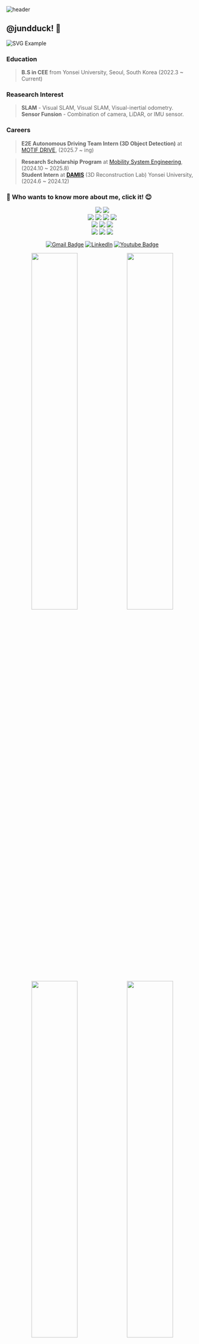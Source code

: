 ![header](https://capsule-render.vercel.app/api?type=waving&&color=gradient&height=80&section=header&fontSize=90)  


## @jundduck! 👋

![SVG Example](https://readme-decorate.vercel.app/api/get?height=250&width=850&text=Hello&fontColor=%23000000&fontSize=70&type=wave&fontWeight=800&backgroundColor=%231f1f1f)



###  Education  
>  **B.S in CEE** from Yonsei University, Seoul, South Korea (2022.3 ~ Current)                                                                             



###  Reasearch Interest  
>  **SLAM** - Visual SLAM, Visual SLAM, Visual-inertial odometry.                
>  **Sensor Funsion** - Combination of camera, LiDAR, or IMU sensor.  


###  Careers

>  **E2E Autonomous Driving Team Intern (3D Object Detection)** at [MOTIF DRIVE](https://motifdrive.com/), (2025.7 ~ ing)    
<!-- **Student Intern** at [**CILAB**](https://cilab.yonsei.ac.kr/) (Computational Intelligence Lab) Yonsei University, (2025.1 ~ 2025.8) -->                          
<!-- **Cofounder of start-up** at XYZ Innovation, (2024.7 ~ Current) -->          
>  **Research Scholarship Program** at [Mobility System Engineering](https://vce.yonsei.ac.kr/vce/index.do), (2024.10 ~ 2025.8)    
>  **Student Intern** at [**DAMIS**](https://sites.google.com/view/damislab/) (3D Reconstruction Lab) Yonsei University, (2024.6 ~ 2024.12)                                     








### 👀 Who wants to know more about me, click it! :blush:

<div align=center>                                









<img src="https://img.shields.io/badge/GITHUB-181717?style=flat-square&logo=GITHUB&logoColor=white"/> <img src="https://img.shields.io/badge/Notion-000000?style=flat-square&logo=Notion&logoColor=white"/>
<br>
<img src="https://img.shields.io/badge/Python-3776AB?style=flat-square&logo=Python&logoColor=white"/> <img src="https://img.shields.io/badge/C-A8B9CC?style=flat-square&logo=C&logoColor=white"/> <img src="https://img.shields.io/badge/c++-00599C?style=flat-square&logo=c%2B%2B&logoColor=white"/> <img src="https://img.shields.io/badge/ROS-22314E?style=flat-square&logo=ROS&logoColor=white"/>
<br>
<img src="https://img.shields.io/badge/Windows 11-0078D4?style=flat-square&logo=Windows 11&logoColor=white"/> <img src="https://img.shields.io/badge/Ubuntu-E95420?style=flat-square&logo=Ubuntu&logoColor=white"/> <img src="https://img.shields.io/badge/Linux-FCC624?style=flat-square&logo=Linux&logoColor=black"/>
<br>
<img src="https://img.shields.io/badge/Oracle-F80000?style=flat-square&logo=Oracle&logoColor=white"/> <img src="https://img.shields.io/badge/Google Drive-4285F4?style=flat-square&logo=Google Drive&logoColor=white"/> <img src="https://img.shields.io/badge/Amazon AWS-232F3E?style=flat-square&logo=Amazon AWS&logoColor=white"/>












[![Gmail Badge](https://img.shields.io/badge/Gmail-d14836?style=flat-square&logo=Gmail&logoColor=white&link=mailto:tyoung960302@gmail.com)](mailto:ryan082688@gmail.com)
[![LinkedIn](https://img.shields.io/badge/-LinkedIn-0077b5?style=round-square&logo=linkedin&logoColor=white&link=https://www.linkedin.com/in/tae-young-kim-595692139/)](https://www.linkedin.com/in/%EC%A4%80%EC%84%9D-%EC%9D%B4-5a9809232/)
[![Youtube Badge](https://img.shields.io/badge/Youtube-ff0000?style=flat-square&logo=youtube&link=https://www.youtube.com/c/kyleschool)](https://www.youtube.com/@%EC%9D%B4%EC%A4%80%EC%84%9D-e1d)
<!-- [![Tech Blog Badge](http://img.shields.io/badge/-Tech%20blog-black?style=flat-square&logo=github&link=https://davinci-ai.tistory.com/)](https://blog.naver.com/ryan0826) -->







<div align="center">
  <div class="row">
    <img src="https://github.com/winstxnhdw/AutoCarROS/blob/master/resources/gifs/scene_one.gif" width="49%" />
    <img src="https://github.com/winstxnhdw/AutoCarROS/blob/master/resources/gifs/scene_two.gif" width="49%" /> 
  </div>
  <div class="row">
    <img src="https://github.com/winstxnhdw/AutoCarROS/blob/master/resources/gifs/scene_three.gif" width="49%" />
    <img src="https://github.com/winstxnhdw/AutoCarROS/blob/master/resources/gifs/scene_four.gif" width="49%" /> 
  </div>
</div>







[![Top Langs](https://github-readme-stats.vercel.app/api/top-langs/?username=jundduck)](https://github.com/anuraghazra/github-readme-stats)


  
</div>

![footer](https://capsule-render.vercel.app/api?type=waving&&color=gradient&height=80&section=footer&fontSize=90)

